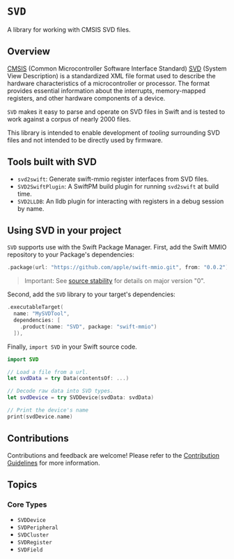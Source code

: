 # ``SVD``

A library for working with CMSIS SVD files.

## Overview

[CMSIS](https://www.arm.com/technologies/cmsis) (Common Microcontroller Software Interface Standard) [SVD](https://arm-software.github.io/CMSIS_5/SVD/html/index.html) (System View Description) is a standardized XML file format used to describe the hardware characteristics of a microcontroller or processor. The format provides essential information about the interrupts, memory-mapped registers, and other hardware components of a device.

`SVD` makes it easy to parse and operate on SVD files in Swift and is tested to work against a corpus of nearly 2000 files. 

This library is intended to enable development of _tooling_ surrounding SVD files and not intended to be directly used by firmware.

## Tools built with SVD

- `svd2swift`: Generate swift-mmio register interfaces from SVD files.
- `SVD2SwiftPlugin`: A SwiftPM build plugin for running `svd2swift` at build time.
- `SVD2LLDB`: An lldb plugin for interacting with registers in a debug session by name.

## Using SVD in your project

`SVD` supports use with the Swift Package Manager. First, add the Swift MMIO repository to your Package's dependencies:

```swift
.package(url: "https://github.com/apple/swift-mmio.git", from: "0.0.2"),
```

> Important: See [source stability](https://github.com/apple/swift-mmio#source-stability) for details on major version "0".

Second, add the `SVD` library to your target's dependencies:

```swift
.executableTarget(
  name: "MySVDTool",
  dependencies: [
    .product(name: "SVD", package: "swift-mmio")
  ]),
```

Finally, `import SVD` in your Swift source code.

```swift
import SVD

// Load a file from a url.
let svdData = try Data(contentsOf: ...)

// Decode raw data into SVD types.
let svdDevice = try SVDDevice(svdData: svdData)

// Print the device's name
print(svdDevice.name)
```

## Contributions

Contributions and feedback are welcome! Please refer to the [Contribution Guidelines](https://github.com/apple/swift-mmio#contributing-to-swift-mmio) for more information.

## Topics

### Core Types

- ``SVDDevice``
- ``SVDPeripheral``
- ``SVDCluster``
- ``SVDRegister``
- ``SVDField``
